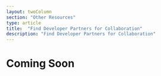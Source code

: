 ```yaml
---
layout: twoColumn
section: "Other Resources"
type: article
title:  "Find Developer Partners for Collaboration"
description: "Find Developer Partners for Collaboration"
---
```


# Coming Soon
